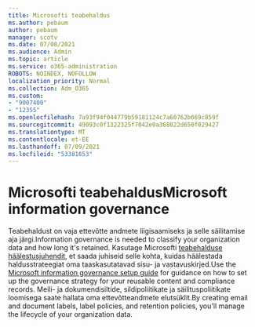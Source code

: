```yaml
---
title: Microsofti teabehaldus
ms.author: pebaum
author: pebaum
manager: scotv
ms.date: 07/08/2021
ms.audience: Admin
ms.topic: article
ms.service: o365-administration
ROBOTS: NOINDEX, NOFOLLOW
localization_priority: Normal
ms.collection: Adm_O365
ms.custom:
- "9007400"
- "12355"
ms.openlocfilehash: 7a93f94f044779b59181124c7a60762b669c859f
ms.sourcegitcommit: 49093c0f1322325f7042e0a368022d650f029427
ms.translationtype: MT
ms.contentlocale: et-EE
ms.lasthandoff: 07/09/2021
ms.locfileid: "53381653"
---
```

# <a name="microsoft-information-governance"></a><span data-ttu-id="43ba1-102">Microsofti teabehaldus</span><span class="sxs-lookup"><span data-stu-id="43ba1-102">Microsoft information governance</span></span>

<span data-ttu-id="43ba1-103">Teabehaldust on vaja ettevõtte andmete liigisaamiseks ja selle säilitamise aja järgi.</span><span class="sxs-lookup"><span data-stu-id="43ba1-103">Information governance is needed to classify your organization data and how long it's retained.</span></span> <span data-ttu-id="43ba1-104">Kasutage Microsofti [teabehalduse häälestusjuhendit,](https://admin.microsoft.com/AdminPortal/Home#/modernonboarding/migsetupguide) et saada juhiseid selle kohta, kuidas häälestada haldusstrateegiat oma taaskasutatavad sisu- ja vastavuskirjed.</span><span class="sxs-lookup"><span data-stu-id="43ba1-104">Use the [Microsoft information governance setup guide](https://admin.microsoft.com/AdminPortal/Home#/modernonboarding/migsetupguide) for guidance on how to set up the governance strategy for your reusable content and compliance records.</span></span> <span data-ttu-id="43ba1-105">Meili- ja dokumendisiltide, sildipoliitikate ja säilituspoliitikate loomisega saate hallata oma ettevõtteandmete elutsüklit.</span><span class="sxs-lookup"><span data-stu-id="43ba1-105">By creating email and document labels, label policies, and retention policies, you'll manage the lifecycle of your organization data.</span></span>

